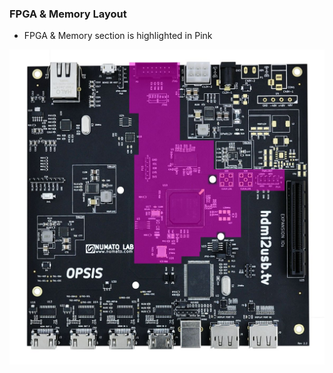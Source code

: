 ### FPGA & Memory Layout

 * <span class="hi-fpga">FPGA & Memory section</span> is highlighted in <span class="hi-fpga">Pink</span>

![FPGA on the Opsis](/img/highlights/FPGA.jpg)
